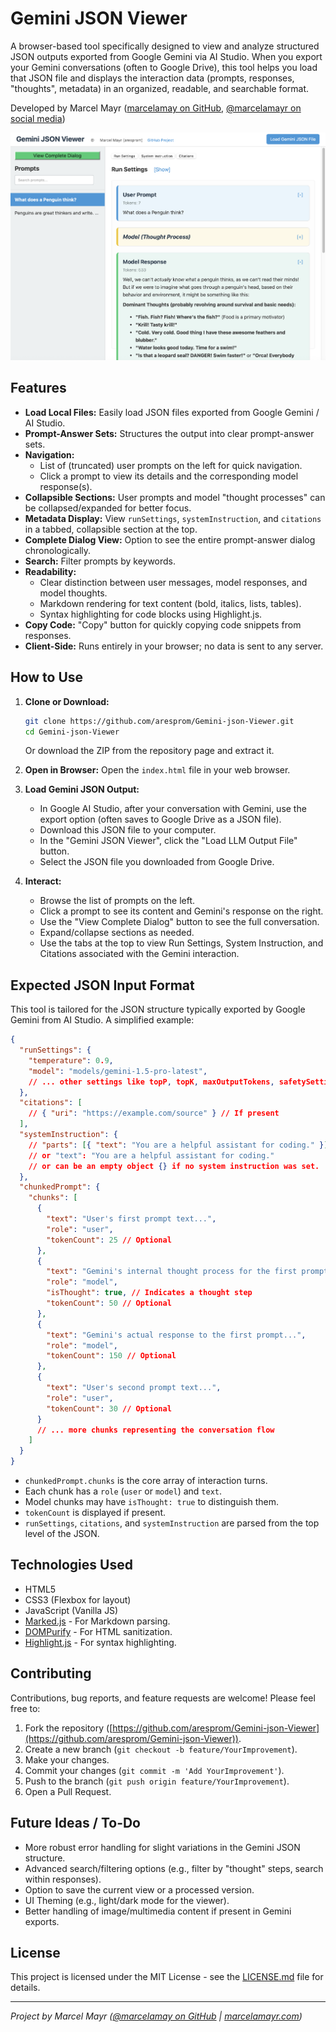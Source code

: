 # Gemini JSON Viewer

A browser-based tool specifically designed to view and analyze structured JSON outputs exported from Google Gemini via AI Studio. When you export your Gemini conversations (often to Google Drive), this tool helps you load that JSON file and displays the interaction data (prompts, responses, "thoughts", metadata) in an organized, readable, and searchable format.

Developed by Marcel Mayr ([marcelamay on GitHub](https://github.com/marcelamay), [@marcelamayr on social media](https://marcelamayr.com))


![Screenshot of Gemini JSON Viewer](screenshot.png)

## Features

*   **Load Local Files:** Easily load JSON files exported from Google Gemini / AI Studio.
*   **Prompt-Answer Sets:** Structures the output into clear prompt-answer sets.
*   **Navigation:**
    *   List of (truncated) user prompts on the left for quick navigation.
    *   Click a prompt to view its details and the corresponding model response(s).
*   **Collapsible Sections:** User prompts and model "thought processes" can be collapsed/expanded for better focus.
*   **Metadata Display:** View `runSettings`, `systemInstruction`, and `citations` in a tabbed, collapsible section at the top.
*   **Complete Dialog View:** Option to see the entire prompt-answer dialog chronologically.
*   **Search:** Filter prompts by keywords.
*   **Readability:**
    *   Clear distinction between user messages, model responses, and model thoughts.
    *   Markdown rendering for text content (bold, italics, lists, tables).
    *   Syntax highlighting for code blocks using Highlight.js.
*   **Copy Code:** "Copy" button for quickly copying code snippets from responses.
*   **Client-Side:** Runs entirely in your browser; no data is sent to any server.

## How to Use

1.  **Clone or Download:**
    ```bash
    git clone https://github.com/aresprom/Gemini-json-Viewer.git
    cd Gemini-json-Viewer
    ```
    Or download the ZIP from the repository page and extract it.

2.  **Open in Browser:**
    Open the `index.html` file in your web browser.

3.  **Load Gemini JSON Output:**
    *   In Google AI Studio, after your conversation with Gemini, use the export option (often saves to Google Drive as a JSON file).
    *   Download this JSON file to your computer.
    *   In the "Gemini JSON Viewer", click the "Load LLM Output File" button.
    *   Select the JSON file you downloaded from Google Drive.

4.  **Interact:**
    *   Browse the list of prompts on the left.
    *   Click a prompt to see its content and Gemini's response on the right.
    *   Use the "View Complete Dialog" button to see the full conversation.
    *   Expand/collapse sections as needed.
    *   Use the tabs at the top to view Run Settings, System Instruction, and Citations associated with the Gemini interaction.

## Expected JSON Input Format

This tool is tailored for the JSON structure typically exported by Google Gemini from AI Studio. A simplified example:

```json
{
  "runSettings": {
    "temperature": 0.9,
    "model": "models/gemini-1.5-pro-latest",
    // ... other settings like topP, topK, maxOutputTokens, safetySettings
  },
  "citations": [
    // { "uri": "https://example.com/source" } // If present
  ],
  "systemInstruction": {
    // "parts": [{ "text": "You are a helpful assistant for coding." }]
    // or "text": "You are a helpful assistant for coding."
    // or can be an empty object {} if no system instruction was set.
  },
  "chunkedPrompt": {
    "chunks": [
      {
        "text": "User's first prompt text...",
        "role": "user",
        "tokenCount": 25 // Optional
      },
      {
        "text": "Gemini's internal thought process for the first prompt...",
        "role": "model",
        "isThought": true, // Indicates a thought step
        "tokenCount": 50 // Optional
      },
      {
        "text": "Gemini's actual response to the first prompt...",
        "role": "model",
        "tokenCount": 150 // Optional
      },
      {
        "text": "User's second prompt text...",
        "role": "user",
        "tokenCount": 30 // Optional
      }
      // ... more chunks representing the conversation flow
    ]
  }
}
```
*   `chunkedPrompt.chunks` is the core array of interaction turns.
*   Each chunk has a `role` (`user` or `model`) and `text`.
*   Model chunks may have `isThought: true` to distinguish them.
*   `tokenCount` is displayed if present.
*   `runSettings`, `citations`, and `systemInstruction` are parsed from the top level of the JSON.

## Technologies Used

*   HTML5
*   CSS3 (Flexbox for layout)
*   JavaScript (Vanilla JS)
*   [Marked.js](https://marked.js.org/) - For Markdown parsing.
*   [DOMPurify](https://github.com/cure53/DOMPurify) - For HTML sanitization.
*   [Highlight.js](https://highlightjs.org/) - For syntax highlighting.

## Contributing

Contributions, bug reports, and feature requests are welcome! Please feel free to:
1.  Fork the repository ([https://github.com/aresprom/Gemini-json-Viewer](https://github.com/aresprom/Gemini-json-Viewer)).
2.  Create a new branch (`git checkout -b feature/YourImprovement`).
3.  Make your changes.
4.  Commit your changes (`git commit -m 'Add YourImprovement'`).
5.  Push to the branch (`git push origin feature/YourImprovement`).
6.  Open a Pull Request.

## Future Ideas / To-Do

*   More robust error handling for slight variations in the Gemini JSON structure.
*   Advanced search/filtering options (e.g., filter by "thought" steps, search within responses).
*   Option to save the current view or a processed version.
*   UI Theming (e.g., light/dark mode for the viewer).
*   Better handling of image/multimedia content if present in Gemini exports.

## License

This project is licensed under the MIT License - see the [LICENSE.md](LICENSE.md) file for details.

---

*Project by Marcel Mayr ([@marcelamay on GitHub](https://github.com/marcelamay) | [marcelamayr.com](https://marcelamayr.com))*
